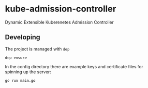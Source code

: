 # kube-admission-controller
Dynamic Extensible Kuberenetes Admission Controller


## Developing
The project is managed with `dep`
```
dep ensure
```
In the config directory there are example keys and certificate files for spinning up the server:
```
go run main.go
```
